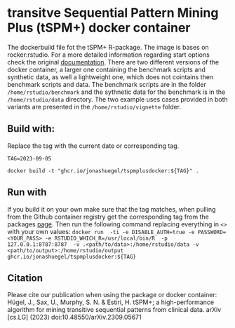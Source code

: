 # transitve Sequential Pattern Mining Plus (tSPM+) docker container
The dockerbuild file fot the tSPM+ R-package. The image is bases on rocker:rstudio. For a more detailed information regarding start options check the original [documentation](https://hub.docker.com/r/rocker/rstudio). There are two different versions of the docker container, a larger one containing the benchmark scripts and synthetic data, as well a lightweight one, which does not cointains then benchmark scripts and data. The benchmark scripts are in the folder `/home/rstudio/benchmark` and the sythnetic data for the benchmark is in the `/home/rstudio/data` directory. The two example uses cases provided in both variants are presented in the `/home/rstudio/vignette` folder.


## Build with:
Replace the tag with the current date or corresponding tag.

`TAG=2023-09-05`

`docker build -t "ghcr.io/jonashuegel/tspmplusdocker:${TAG}" . `


## Run with
If you build it on your own make sure that the tag matches, when pulling from the Github container registry get the corresponding tag from the packages [page](https://github.com/JonasHuegel/tSPMPlusDocker/pkgs/container/tspmplusdocker). Then run the following command replacing everything in `<>` with your own values:
`docker run  -ti -e DISABLE_AUTH=true -e PASSWORD=<YOUR_PASS> -e RSTUDIO_WHICH_R=/usr/local/bin/R  -p 127.0.0.1:8787:8787  -v .<path/to/data>:/home/rstudio/data -v <path/to/output>:/home/rstudio/output ghcr.io/jonashuegel/tspmplusdocker:${TAG}`


## Citation
Please cite our publication when using the package or docker container: Hügel, J., Sax, U., Murphy, S. N. & Estiri, H. tSPM+; a high-performance algorithm for mining transitive sequential patterns from clinical data. arXiv [cs.LG] (2023) doi:10.48550/arXiv.2309.05671
